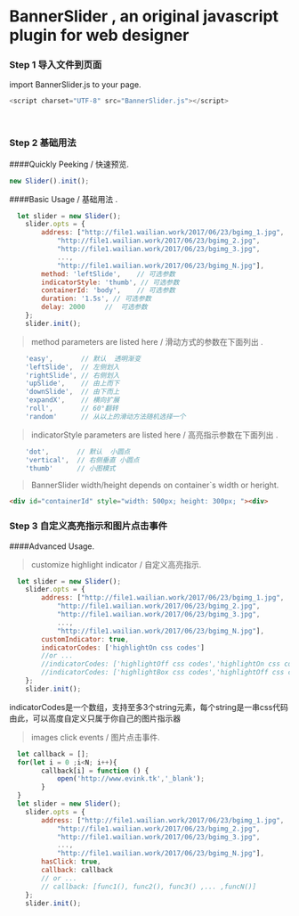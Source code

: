 # BannerSlider , an original javascript plugin for web designer

### Step 1 导入文件到页面<br/>

import BannerSlider.js to your page.<br/>

```javascript
<script charset="UTF-8" src="BannerSlider.js"></script>
```
  
### Step 2 基础用法<br/>

####Quickly Peeking / 快速预览.<br/>

```javascript
new Slider().init();
```
####Basic Usage / 基础用法 .<br/>

```javascript
  let slider = new Slider();
    slider.opts = {
        address: ["http://file1.wailian.work/2017/06/23/bgimg_1.jpg",
            "http://file1.wailian.work/2017/06/23/bgimg_2.jpg",
            "http://file1.wailian.work/2017/06/23/bgimg_3.jpg",
            ...,
            "http://file1.wailian.work/2017/06/23/bgimg_N.jpg"],
        method: 'leftSlide',    // 可选参数
        indicatorStyle: 'thumb', // 可选参数
        containerId: 'body',    // 可选参数
        duration: '1.5s', // 可选参数
        delay: 2000     //  可选参数
    };
    slider.init();
```
> method parameters are listed here /  滑动方式的参数在下面列出 .<br/>

```javascript
    'easy',       // 默认  透明渐变
    'leftSlide',  // 左侧划入
    'rightSlide', // 右侧划入
    'upSlide',    // 由上而下
    'downSlide',  // 由下而上
    'expandX',    // 横向扩展
    'roll',       // 60°翻转
    'random'      // 从以上的滑动方法随机选择一个
```
> indicatorStyle parameters are listed here / 高亮指示参数在下面列出 .<br/>

```javascript
    'dot',       // 默认  小圆点
    'vertical',  // 右侧垂直 小圆点
    'thumb'      // 小图模式
```

> BannerSlider width/height depends on container`s width or heright.

```html
<div id="containerId" style="width: 500px; height: 300px; "><div>
```

### Step 3 自定义高亮指示和图片点击事件<br/> 

####Advanced Usage.<br/>

> customize highlight indicator / 自定义高亮指示.<br/>

```javascript
  let slider = new Slider();
    slider.opts = {
        address: ["http://file1.wailian.work/2017/06/23/bgimg_1.jpg",
            "http://file1.wailian.work/2017/06/23/bgimg_2.jpg",
            "http://file1.wailian.work/2017/06/23/bgimg_3.jpg",
            ...,
            "http://file1.wailian.work/2017/06/23/bgimg_N.jpg"],
        customIndicator: true,
        indicatorCodes: ['highlightOn css codes']
        //or ...
        //indicatorCodes: ['highlightOff css codes','highlightOn css codes']
        //indicatorCodes: ['highlightBox css codes','highlightOff css codes','highlightOn css codes']
    };
    slider.init();
```

indicatorCodes是一个数组，支持至多3个string元素，每个string是一串css代码<br/>
由此，可以高度自定义只属于你自己的图片指示器<br/>

> images click events / 图片点击事件.<br/>

```javascript
  let callback = [];
  for(let i = 0 ;i<N; i++){
        callback[i] = function () {
            open('http://www.evink.tk','_blank');
        }
  }
  let slider = new Slider();
    slider.opts = {
        address: ["http://file1.wailian.work/2017/06/23/bgimg_1.jpg",
            "http://file1.wailian.work/2017/06/23/bgimg_2.jpg",
            "http://file1.wailian.work/2017/06/23/bgimg_3.jpg",
            ...,
            "http://file1.wailian.work/2017/06/23/bgimg_N.jpg"],
        hasClick: true,
        callback: callback
        // or ...
        // callback: [func1(), func2(), func3() ,... ,funcN()]
    };
    slider.init();
```
